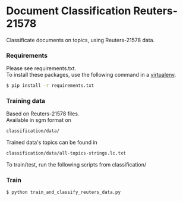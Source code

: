 # Document Classification Reuters-21578 
Classificate documents on topics, using Reuters-21578 data.



### Requirements
Please see requirements.txt.
<br />
To install these packages, use the following command in a <a href="http://docs.python-guide.org/en/latest/dev/virtualenvs/" target="_blank"> virtualenv</a>.
```bash
$ pip install -r requirements.txt
```

### Training data
Based on Reuters-21578 files.
<br />
Available in sgm format on 
```bash
classification/data/ 
```
Trained data's topics can be found in
```bash
classification/data/all-topics-strings.lc.txt
```
To train/test, run the following scripts 
from classification/
### Train 
```bash
$ python train_and_classify_reuters_data.py 
```

